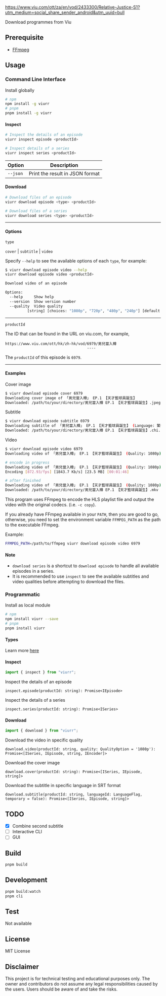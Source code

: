 https://www.viu.com/ott/za/en/vod/2433300/Relative-Justice-S1?utm_medium=social_share_sender_android&utm_uuid=bull


Download programmes from Viu

## Prerequisite
- [FFmpeg](https://ffmpeg.org/)

## Usage

### Command Line Interface

Install globally

```bash
# npm
npm install -g viurr
# pnpm
pnpm install -g viurr
```

#### Inspect

```bash
# Inspect the details of an episode
viurr inspect episode <productId>
```

```bash
# Inspect details of a series
viurr inspect series <productId>
```

| Option   | Description                     |
| -------- | ------------------------------- |
| `--json` | Print the result in JSON format |

#### Download

```bash
# Download files of an episode
viurr download episode <type> <productId>
```

```bash
# Download files of a series
viurr download series <type> <productId>
```

---

#### Options

`type`

`cover` | `subtitle` | `video`

Specify `--help` to see the available options of each `type`, for example:

```bash
$ viurr download episode video --help
viurr download episode video <productId>

Download video of an episode

Options:
  --help     Show help                                                 [boolean]
  --version  Show version number                                       [boolean]
  --quality  Video quality
          [string] [choices: "1080p", "720p", "480p", "240p"] [default: "1080p"]
```

---

`productId`

The ID that can be found in the URL on viu.com, for example,

```
https://www.viu.com/ott/hk/zh-hk/vod/6979/男兒當入樽
                                     ----
```
The `productId` of this episode is `6979`.

---

#### Examples

Cover image

```bash
$ viurr download episode cover 6979
Downloading cover image of 「男兒當入樽」 EP.1 【天才籃球員誕生】
Downloaded: /path/to/your/directory/男兒當入樽 EP.1 【天才籃球員誕生】.jpeg
```

Subtitle

```bash
$ viurr download episode subtitle 6979
Downloading subtitle of 「男兒當入樽」 EP.1 【天才籃球員誕生】 (Language: 繁體中文)
Downloaded: /path/to/your/directory/男兒當入樽 EP.1 【天才籃球員誕生】.chi.srt
```

Video

```bash
$ viurr download episode video 6979
Downloading video of 「男兒當入樽」 EP.1 【天才籃球員誕生】 (Quality: 1080p)

# encode in progress
Downloading video of 「男兒當入樽」 EP.1 【天才籃球員誕生】 (Quality: 1080p)
Encoding [872.93/fps] [1843.7 Kb/s] [23.5 MB] [00:01:46]

# after finished
Downloading video of 「男兒當入樽」 EP.1 【天才籃球員誕生】 (Quality: 1080p)
Downloaded: /path/to/your/directory/男兒當入樽 EP.1 【天才籃球員誕生】.mkv
```

This program uses FFmpeg to encode the HLS playlist file and output the video with the original codecs. (i.e. `-c copy`).

If you already have FFmpeg available in your `PATH`, then you are good to go, otherwise, you need to set the environment variable `FFMPEG_PATH` as the path to the executable FFmpeg.

Example:

```bash
FFMPEG_PATH=/path/to/ffmpeg viurr download episode video 6979
```

#### Note

- `download series` is a shortcut to `download episode` to handle all available episodes in a series.
- It is recommended to use `inspect` to see the available subtitles and video qualities before attempting to download the files.

### Programmatic

Install as local module

```bash
# npm
npm install viurr --save
# pnpm
pnpm install viurr
```

#### Types

Learn more [here](https://github.com/LibelDev/viurr/blob/master/src/types/types.ts)

#### Inspect

```js
import { inspect } from "viurr";
```

Inspect the details of an episode

`inspect.episode(productId: string): Promise<IEpisode>`

Inspect the details of a series

`inspect.series(productId: string): Promise<ISeries>`

#### Download

```js
import { download } from "viurr";
```

Download the video in specific quality

`download.video(productId: string, quality: QualityOption = '1080p'): Promise<[ISeries, IEpisode, string, IEncoder]>`

Download the cover image

`download.cover(productId: string): Promise<[ISeries, IEpisode, string]>`

Download the subtitle in specific language in SRT format

`download.subtitle(productId: string, languageId: LanguageFlag, temporary = false): Promise<[ISeries, IEpisode, string]>`

## TODO

- [x] Combine second subtitle
- [ ] Interactive CLI
- [ ] GUI

## Build

```bash
pnpm build
```

## Development

```bash
pnpm build:watch
pnpm cli
```

## Test

Not available

## License

MIT License

## Disclaimer

This project is for technical testing and educational purposes only. The owner and contributors do not assume any legal responsibilities caused by the users. Users should be aware of and take the risks.
